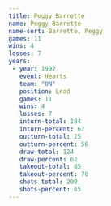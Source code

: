 ```yaml
---
title: Peggy Barrette
name: Peggy Barrette
name-sort: Barrette, Peggy
games: 11
wins: 4
losses: 7
years:
 - year: 1992
   event: Hearts
   team: "ON"
   position: Lead
   games: 11
   wins: 4
   losses: 7
   inturn-total: 184
   inturn-percent: 67
   outturn-total: 25
   outturn-percent: 56
   draw-total: 124
   draw-percent: 62
   takeout-total: 85
   takeout-percent: 70
   shots-total: 209
   shots-percent: 65
---
```

